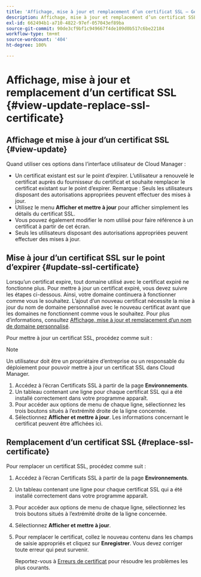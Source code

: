 ```yaml
---
title: 'Affichage, mise à jour et remplacement d’un certificat SSL – Gestion de SSL '
description: Affichage, mise à jour et remplacement d’un certificat SSL – Gestion des certificats SSL
exl-id: 662494b1-a710-4822-97ef-057043ef89ba
source-git-commit: 90de3cf9bf1c949667f4de109d0b517c6be22184
workflow-type: tm+mt
source-wordcount: '404'
ht-degree: 100%

---
```


# Affichage, mise à jour et remplacement d’un certificat SSL  {#view-update-replace-ssl-certificate}

## Affichage et mise à jour d’un certificat SSL {#view-update}

Quand utiliser ces options dans l’interface utilisateur de Cloud Manager :

* Un certificat existant est sur le point d’expirer. L’utilisateur a renouvelé le certificat auprès du fournisseur du certificat et souhaite remplacer le certificat existant sur le point d’expirer. Remarque : Seuls les utilisateurs disposant des autorisations appropriées peuvent effectuer des mises à jour.
* Utilisez le menu **Afficher et mettre à jour** pour afficher simplement les détails du certificat SSL.
* Vous pouvez également modifier le nom utilisé pour faire référence à un certificat à partir de cet écran.
* Seuls les utilisateurs disposant des autorisations appropriées peuvent effectuer des mises à jour.


## Mise à jour d’un certificat SSL sur le point d’expirer {#update-ssl-certificate}

Lorsqu’un certificat expire, tout domaine utilisé avec le certificat expiré ne fonctionne plus. Pour mettre à jour un certificat expiré, vous devez suivre les étapes ci-dessous. Ainsi, votre domaine continuera à fonctionner comme vous le souhaitez. L’ajout d’un nouveau certificat nécessite la mise à jour du nom de domaine personnalisé avec le nouveau certificat avant que les domaines ne fonctionnent comme vous le souhaitez. Pour plus d’informations, consultez [Affichage, mise à jour et remplacement d’un nom de domaine personnalisé](/help/implementing/cloud-manager/custom-domain-names/view-update-replace-custom-domain-name.md).

Pour mettre à jour un certificat SSL, procédez comme suit :

>[!NOTE]
>Un utilisateur doit être un propriétaire d’entreprise ou un responsable du déploiement pour pouvoir mettre à jour un certificat SSL dans Cloud Manager.

1. Accédez à l’écran Certificats SSL à partir de la page **Environnements**.
1. Un tableau contenant une ligne pour chaque certificat SSL qui a été installé correctement dans votre programme apparaît.
1. Pour accéder aux options de menu de chaque ligne, sélectionnez les trois boutons situés à l’extrémité droite de la ligne concernée.
1. Sélectionnez **Afficher et mettre à jour**. Les informations concernant le certificat peuvent être affichées ici.

## Remplacement d’un certificat SSL {#replace-ssl-certificate}

Pour remplacer un certificat SSL, procédez comme suit :

1. Accédez à l’écran Certificats SSL à partir de la page **Environnements**.
1. Un tableau contenant une ligne pour chaque certificat SSL qui a été installé correctement dans votre programme apparaît.
1. Pour accéder aux options de menu de chaque ligne, sélectionnez les trois boutons situés à l’extrémité droite de la ligne concernée.
1. Sélectionnez **Afficher et mettre à jour**.
1. Pour remplacer le certificat, collez le nouveau contenu dans les champs de saisie appropriés et cliquez sur **Enregistrer**. Vous devez corriger toute erreur qui peut survenir.

   Reportez-vous à [Erreurs de certificat](/help/implementing/cloud-manager/managing-ssl-certifications/add-ssl-certificate.md#certificate-error) pour résoudre les problèmes les plus courants.
